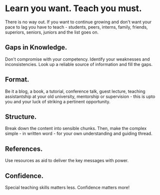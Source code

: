 # Learn you want. Teach you must.

There is no way out. If you want to continue growing and don't want your pace to lag you have to teach - students, peers, interns, family, friends, superiors, seniors, juniors and the list goes on.

## Gaps in Knowledge.
Don't compromise with your competency. Identify your weaknesses and inconsistencies. Look up a reliable source of information and fill the gaps.
## Format.
Be it a blog, a book, a tutorial, conference talk, guest lecture, teaching assistantship at your old university, mentorship or supervision - this is upto you and your luck of striking a pertinent opportunity.
## Structure.
Break down the content into sensible chunks. Then, make the complex simple - in written word - for your own understanding and guiding thread.
## References.
Use resources as aid to deliver the key messages with power.
## Confidence.
Special teaching skills matters less. Confidence matters more!

